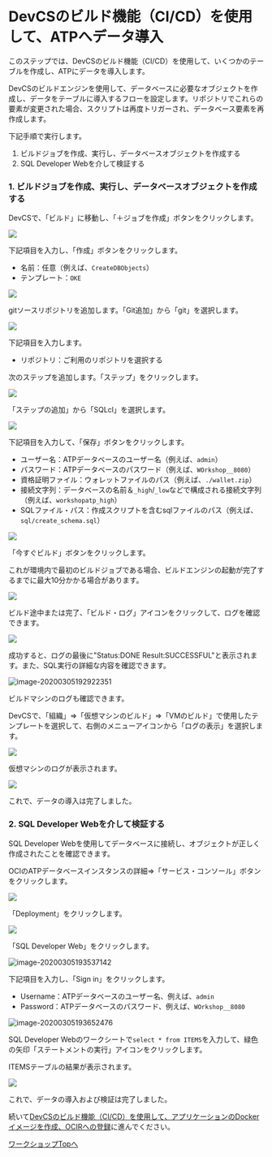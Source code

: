 DevCSのビルド機能（CI/CD）を使用して、ATPへデータ導入
=====
このステップでは、DevCSのビルド機能（CI/CD）を使用して、いくつかのテーブルを作成し、ATPにデータを導入します。

DevCSのビルドエンジンを使用して、データベースに必要なオブジェクトを作成し、データをテーブルに導入するフローを設定します。リポジトリでこれらの要素が変更された場合、スクリプトは再度トリガーされ、データベース要素を再作成します。

下記手順で実行します。

1. ビルドジョブを作成、実行し、データベースオブジェクトを作成する
2. SQL Developer Webを介して検証する

### 1. ビルドジョブを作成、実行し、データベースオブジェクトを作成する

DevCSで、「ビルド」に移動し、「＋ジョブを作成」ボタンをクリックします。

![](images/1300.jpg)

下記項目を入力し、「作成」ボタンをクリックします。

+ 名前：任意（例えば、`CreateDBObjects`）
+ テンプレート：`OKE`

![](images/1310.jpg)

gitソースリポジトリを追加します。「Git追加」から「git」を選択します。

![](images/1320.jpg)

下記項目を入力します。

+ リポジトリ：ご利用のリポジトリを選択する

次のステップを追加します。「ステップ」をクリックします。

![](images/1330.jpg)

「ステップの追加」から「SQLcl」を選択します。

![](images/1340.jpg)

下記項目を入力して、「保存」ボタンをクリックします。

+ ユーザー名：ATPデータベースのユーザー名（例えば、`admin`）
+ パスワード：ATPデータベースのパスワード（例えば、`WOrkshop__8080`）
+ 資格証明ファイル：ウォレットファイルのパス（例えば、`./wallet.zip`）
+ 接続文字列：データベースの名前＆`_high`/`_low`などで構成される接続文字列（例えば、`workshopatp_high`）
+ SQLファイル・パス：作成スクリプトを含むsqlファイルのパス（例えば、`sql/create_schema.sql`）

![](images/1350.jpg)

「今すぐビルド」ボタンをクリックします。

これが環境内で最初のビルドジョブである場合、ビルドエンジンの起動が完了するまでに最大10分かかる場合があります。

![](images/1360.jpg)

ビルド途中または完了、「ビルド・ログ」アイコンをクリックして、ログを確認できます。

![](images/1370.jpg)

成功すると、ログの最後に"Status:DONE Result:SUCCESSFUL"と表示されます。また、SQL実行の詳細な内容を確認できます。

![image-20200305192922351](images/1380.jpg)

ビルドマシンのログも確認できます。

DevCSで、「組織」⇒「仮想マシンのビルド」⇒「VMのビルド」で使用したテンプレートを選択して、右側のメニューアイコンから「ログの表示」を選択します。

![](images/1390.jpg)

仮想マシンのログが表示されます。

![](images/1400.jpg)

これで、データの導入は完了しました。

###  2. SQL Developer Webを介して検証する

SQL Developer Webを使用してデータベースに接続し、オブジェクトが正しく作成されたことを確認できます。

OCIのATPデータベースインスタンスの詳細⇒「サービス・コンソール」ボタンをクリックします。

![](images/1410.jpg)

「Deployment」をクリックします。

![](images/1420.jpg)

「SQL Developer Web」をクリックします。

![image-20200305193537142](images/1430.jpg)

下記項目を入力し、「Sign in」をクリックします。

+ Username：ATPデータベースのユーザー名、例えば、`admin`
+ Password：ATPデータベースのパスワード、例えば、`WOrkshop__8080`

![image-20200305193652476](images/1440.jpg)

SQL Developer Webのワークシートで`select * from ITEMS`を入力して、緑色の矢印「ステートメントの実行」アイコンをクリックします。

ITEMSテーブルの結果が表示されます。

![](images/1450.jpg)

これで、データの導入および検証は完了しました。

続いて[DevCSのビルド機能（CI/CD）を使用して、アプリケーションのDockerイメージを作成、OCIRへの登録](WorkshopGuide800CreateImageToOCIR.md)に進んでください。

[ワークショップTopへ](../README.md)